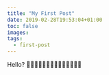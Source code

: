 ```yaml
---
title: "My First Post"
date: 2019-02-28T19:53:04+01:00
toc: false
images:
tags:
  - first-post
---
```


Hello? 🦄🐶🐱🐭🐹🐰🦊🐻🐼🐨🐯🦁🐮🐷
